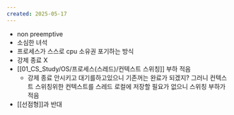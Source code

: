 ```yaml
---
created: 2025-05-17
---
```

- non preemptive
- 소심한 녀석
- 프로세스가 스스로 cpu 소유권 포기하는 방식
- 강제 종료 X
- [[01_CS_Study/OS/프로세스(스레드)/컨텍스트 스위칭]] 부하 적음
	- 강제 종료 안시키고 대기를하고있으니 기존꺼는 완료가 되겠지? 그러니 컨텍스트 스위칭위한 컨텍스트를 스레드 로컬에 저장할 필요가 없으니 스위칭 부하가 적음
- [[선점형]]과 반대